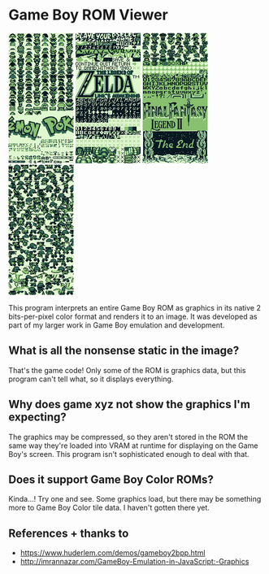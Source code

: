 # Game Boy ROM Viewer

![Pokemon Red/Blue/Yellow](screenshots/pokemon_sample.png "Pokemon Red/Blue/Yellow") ![Zelda: Link's Awakening](screenshots/links_awakening_sample.png "Zelda: Link's Awakening") ![Final Fantasy Legend II](screenshots/ff_legend_2_sample.png "Final Fantasy Legend II") ![Harvest Moon 2 GBC](screenshots/harvest_moon_2_gbc_sample.png "Harvest Moon 2 GBC")

This program interprets an entire Game Boy ROM as graphics in its native 2 bits-per-pixel color format and renders it to an image. It was developed as part of my larger work in Game Boy emulation and development.

## What is all the nonsense static in the image?
That's the game code! Only some of the ROM is graphics data, but this program can't tell what, so it displays everything.

## Why does game xyz not show the graphics I'm expecting?
The graphics may be compressed, so they aren't stored in the ROM the same way they're loaded into VRAM at runtime for displaying on the Game Boy's screen. This program isn't sophisticated enough to deal with that.

## Does it support Game Boy Color ROMs?
Kinda...! Try one and see. Some graphics load, but there may be something more to Game Boy Color tile data. I haven't gotten there yet.

## References + thanks to
* https://www.huderlem.com/demos/gameboy2bpp.html
* http://imrannazar.com/GameBoy-Emulation-in-JavaScript:-Graphics